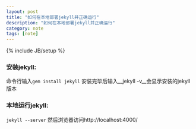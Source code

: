 ```yaml
---
layout: post
title: "如何在本地部署jekyll并正确运行"
description: "如何在本地部署jekyll并正确运行"
category: note
tags: [note]
---
```

{% include JB/setup %}
### 安装jekyll:
命令行输入```gem install jekyll```
安装完毕后输入__jekyll -v__会显示安装的jekyll版本
### 本地运行jekyll:
```jekyll --server```
然后浏览器访问http://localhost:4000/
